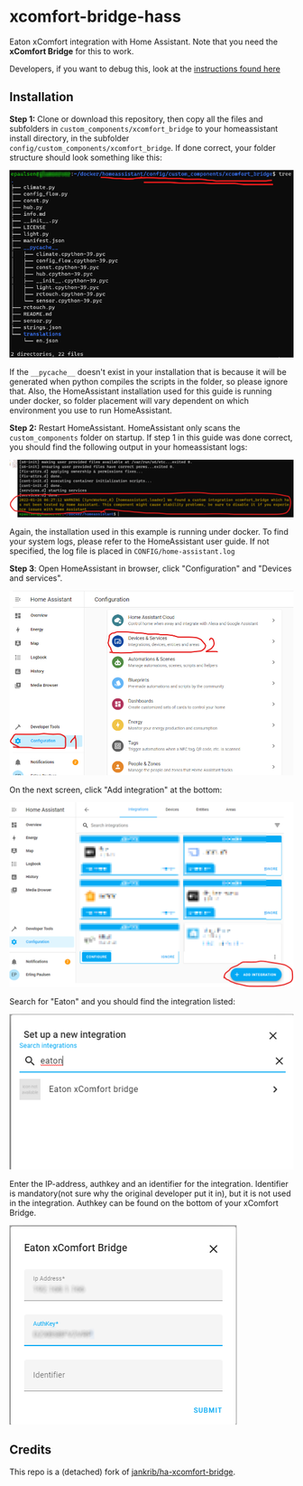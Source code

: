 # xcomfort-bridge-hass

Eaton xComfort integration with Home Assistant. Note that you need the **xComfort Bridge** for this to work.

Developers, if you want to debug this, look at the [instructions found here](Debug.md)

## Installation

**Step 1:** Clone or download this repository, then copy all the files and subfolders in `custom_components/xcomfort_bridge` to your homeassistant install directory,
in the subfolder `config/custom_components/xcomfort_bridge`.  If done correct, your folder structure should look something like this:

![Folder structure](doc/images/folders.png)

If the `__pycache__` doesn't exist in your installation that is because it will be generated when python compiles the scripts in the folder, so please ignore that.
Also, the HomeAssistant installation used for this guide is running under docker, so folder placement will vary dependent on which environment you use to run HomeAssistant.

**Step 2:** Restart HomeAssistant.  HomeAssistant only scans the `custom_components` folder on startup.  If step 1 in this guide was done correct, you should find the following output in your homeassistant logs:

![Logs](doc/images/log.png)

Again, the installation used in this example is running under docker.  To find your system logs, please refer to the HomeAssistant user guide.
If not specified, the log file is placed in `CONFIG/home-assistant.log`

**Step 3**:  Open HomeAssistant in browser, click "Configuration" and "Devices and services".

![Logs](doc/images/step1.png)


On the next screen, click "Add integration" at the bottom:

![Logs](doc/images/step2.png)


Search for "Eaton" and you should find the integration listed:

![Logs](doc/images/step3.png)


Enter the IP-address, authkey and an identifier for the integration.  Identifier is mandatory(not sure why the original developer put it in), but it is not used in the integration.  Authkey can be found on the bottom of your xComfort Bridge.

![Logs](doc/images/step4.png)

## Credits

This repo is a (detached) fork of [jankrib/ha-xcomfort-bridge](https://github.com/jankrib/ha-xcomfort-bridge). 